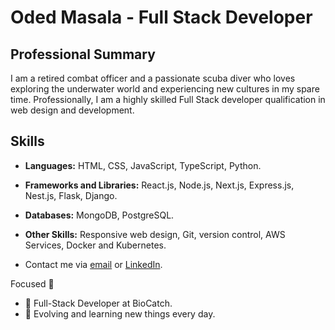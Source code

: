 # Oded Masala - Full Stack Developer

## Professional Summary

I am a retired combat officer and a passionate scuba diver who loves exploring the underwater world and experiencing new cultures in my spare time.
Professionally, I am a highly skilled Full Stack developer qualification in web design and development.

## Skills

- **Languages:** HTML, CSS, JavaScript, TypeScript, Python.
- **Frameworks and Libraries:** React.js, Node.js, Next.js, Express.js, Nest.js, Flask, Django.
- **Databases:** MongoDB, PostgreSQL.
- **Other Skills:** Responsive web design, Git, version control, AWS Services, Docker and Kubernetes.

- Contact me via [email]( mailto:odedmasala2009@gmail.com ) or [LinkedIn]( https://www.linkedin.com/in/oded-masala/ ). 

Focused :rocket:

- 🌱 Full-Stack Developer at BioCatch.
- 🔭 Evolving and learning new things every day.



